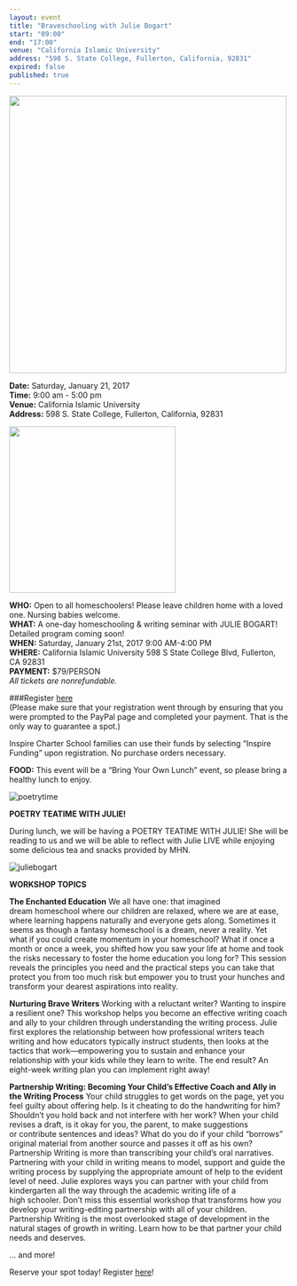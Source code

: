 ```yaml
---
layout: event
title: "Braveschooling with Julie Bogart"
start: "09:00"
end: "17:00"
venue: "California Islamic University"
address: "598 S. State College, Fullerton, California, 92831"
expired: false
published: true
---  
```


<img src="https://cloud.githubusercontent.com/assets/7043355/20945150/f5c177f4-bbba-11e6-9c6c-66a0b3975551.jpeg" width="500px" />

**Date:** Saturday, January 21, 2017   
**Time:** 9:00 am - 5:00 pm   
**Venue:** California Islamic University   
**Address:** 598 S. State College, Fullerton, California, 92831   

<img src="https://cloud.githubusercontent.com/assets/7043355/20945194/234a9f8e-bbbb-11e6-82c4-0f2c75e15587.jpg" width="300px" />

**WHO:** Open to all homeschoolers! Please leave children home with a loved one. Nursing babies welcome.   
**WHAT:** A one-day homeschooling & writing seminar with JULIE BOGART!   Detailed program coming soon!   
**WHEN:** Saturday, January 21st, 2017 9:00 AM-4:00 PM   
**WHERE:** California Islamic University 598 S State College Blvd, Fullerton, CA 92831    
**PAYMENT:** $79/PERSON   
*All tickets are nonrefundable.*

###Register [here](https://form.jotform.com/63160503697154)  
(Please make sure that your registration went through by ensuring that you were prompted to the PayPal page and completed your payment. That is the only way to guarantee a spot.)

Inspire Charter School families can use their funds by selecting “Inspire Funding” upon registration. No purchase orders necessary.

**FOOD:** This event will be a “Bring Your Own Lunch” event, so please bring a healthy lunch to enjoy.

![poetrytime](https://cloud.githubusercontent.com/assets/7043355/20945175/16b33556-bbbb-11e6-9d98-f77ba4acaabf.jpg)

**POETRY TEATIME WITH JULIE!**

During lunch, we will be having a POETRY TEATIME WITH JULIE! She will be reading to us and we will be able to reflect with Julie LIVE while enjoying some delicious tea and snacks provided by MHN.

![juliebogart](https://cloud.githubusercontent.com/assets/7043355/20945108/ca6e42da-bbba-11e6-94c1-d62b4e0bb8cd.jpg)

**WORKSHOP TOPICS**

**The Enchanted Education**
We all have one: that imagined dream homeschool where our children are relaxed, where we are at ease, where learning happens naturally and everyone gets along. Sometimes it seems as though a fantasy homeschool is a dream, never a reality. Yet what if you could create momentum in your homeschool? What if once a month or once a week, you shifted how you saw your life at home and took the risks necessary to foster the home education you long for? This session reveals the principles you need and the practical steps you can take that protect you from too much risk but empower you to trust your hunches and transform your dearest aspirations into reality.   

**Nurturing Brave Writers**
Working with a reluctant writer? Wanting to inspire a resilient one? This workshop helps you become an effective writing coach and ally to your children through understanding the writing process. Julie first explores the relationship between how professional writers teach writing and how educators typically instruct students, then looks at the tactics that work—empowering you to sustain and enhance your relationship with your kids while they learn to write. The end result? An eight-week writing plan you can implement right away!   

**Partnership Writing: Becoming Your Child’s Effective Coach and Ally in the Writing Process**
Your child struggles to get words on the page, yet you feel guilty about offering help. Is it cheating to do the handwriting for him? Shouldn’t you hold back and not interfere with her work? When your child revises a draft, is it okay for you, the parent, to make suggestions or contribute sentences and ideas? What do you do if your child “borrows” original material from another source and passes it off as his own? Partnership Writing is more than transcribing your child’s oral narratives. Partnering with your child in writing means to model, support and guide the writing process by supplying the appropriate amount of help to the evident level of need. Julie explores ways you can partner with your child from kindergarten all the way through the academic writing life of a high schooler. Don’t miss this essential workshop that transforms how you develop your writing-editing partnership with all of your children. Partnership Writing is the most overlooked stage of development in the natural stages of growth in writing. Learn how to be that partner your child needs and deserves.   

… and more!   

Reserve your spot today! Register [here](https://form.jotform.com/63160503697154)!

